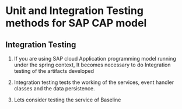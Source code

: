 # Unit and Integration Testing methods for SAP CAP model

## Integration Testing

 1. If you are using SAP cloud Application programming model running   
    under the spring context, It becomes necessary  to do Integration   
    testing of the artifacts developed
    
 2. Integration testing tests the working of the services, event handler classes and the data persistence.
 3. Lets consider testing the service of Baseline

<!--stackedit_data:
eyJoaXN0b3J5IjpbLTIwMTI2NDk5ODddfQ==
-->